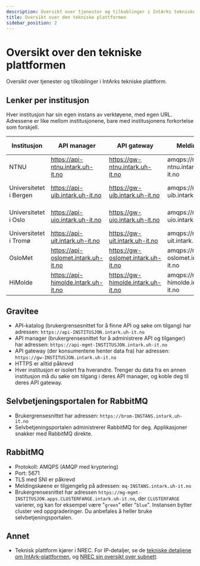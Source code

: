 ```yaml
---
description: Oversikt over tjenester og tilkoblinger i IntArks tekniske plattform.
title: Oversikt over den tekniske plattformen
sidebar_position: 2
---
```


# Oversikt over den tekniske plattformen

Oversikt over tjenester og tilkoblinger i IntArks tekniske plattform.

## Lenker per institusjon

Hver institusjon har sin egen instans av verktøyene, med egen URL. Adressene er
like mellom institusjonene, bare med institusjonens forkortelse som forskjell.

| Institusjon            | API manager                           | API gateway                          | Meldingskø                         | Selvbetjening for meldinger             |
| ---------------------- | ------------------------------------- | ------------------------------------ | ---------------------------------- | --------------------------------------- |
| NTNU                   | <https://api-ntnu.intark.uh-it.no>    | <https://gw-ntnu.intark.uh-it.no>    | amqps://mq-ntnu.intark.uh-it.no    | <https://brom-ntnu.intark.uh-it.no/>    |
| Universitetet i Bergen | <https://api-uib.intark.uh-it.no>     | <https://gw-uib.intark.uh-it.no>     | amqps://mq-uib.intark.uh-it.no     | <https://brom-uib.intark.uh-it.no/>     |
| Universitetet i Oslo   | <https://api-uio.intark.uh-it.no>     | <https://gw-uio.intark.uh-it.no>     | amqps://mq-uio.intark.uh-it.no     | <https://brom-uio.intark.uh-it.no/>     |
| Universitetet i Tromø  | <https://api-uit.intark.uh-it.no>     | <https://gw-uit.intark.uh-it.no>     | amqps://mq-uit.intark.uh-it.no     | <https://brom-uit.intark.uh-it.no/>     |
| OsloMet                | <https://api-oslomet.intark.uh-it.no> | <https://gw-oslomet.intark.uh-it.no> | amqps://mq-oslomet.intark.uh-it.no | <https://brom-oslomet.intark.uh-it.no/> |
| HiMolde                | <https://api-himolde.intark.uh-it.no> | <https://gw-himolde.intark.uh-it.no> | amqps://mq-himolde.intark.uh-it.no | <https://brom-himolde.intark.uh-it.no/> |

## Gravitee

- API-katalog (brukergrensesnittet for å finne API og søke om tilgang) har
  adressen: `https://api-INSTITUSJON.intark.uh-it.no`
- API manager (brukergrensesnittet for å administrere API og tilganger) har
  adressen: `https://api-mgmt-INSTITUSJON.intark.uh-it.no`
- API gateway (der konsumentene henter data fra) har adressen:
  `https://gw-INSTITUSJON.intark.uh-it.no`
- HTTPS er alltid påkrevd
- Hver institusjon er isolert fra hverandre. Trenger du data fra en annen
  institusjon må du søke om tilgang i deres API manager, og koble deg til deres
  API gateway.

## Selvbetjeningsportalen for RabbitMQ

- Brukergrensesnittet har adressen: `https://brom-INSTANS.intark.uh-it.no`
- Selvbetjeningsportalen administrerer RabbitMQ for deg. Applikasjoner snakker
  med RabbitMQ direkte.

## RabbitMQ

- Protokoll: AMQPS (AMQP med kryptering)
- Port: 5671
- TLS med SNI er påkrevd
- Meldingskøene er tilgjengelig på adressen: `mq-INSTANS.intark.uh-it.no`
- Brukergrensesnittet har adressen
  `https://mg-mgmt-INSTITUSJON.apps.CLUSTERFARGE.intark.uh-it.no`, der
  `CLUSTERFARGE` varierer, og kan for eksempel være "`green`" eller "`blue`".
  Instansen bytter cluster ved oppgraderinger. Du anbefales å heller bruke
  selvbetjeningsportalen.

## Annet

- Teknisk plattform kjører i NREC. For IP-detaljer, se de [tekniske detaljene
  om IntArk-plattformen](/docs/datadeling/teknisk-plattform/oversikt), og [NREC
  sin oversikt over
  subnett](https://iaas.readthedocs.io/team/installation/ip.html).
